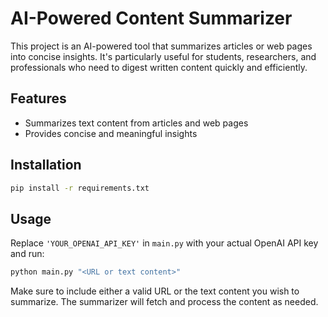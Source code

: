 # AI-Powered Content Summarizer

This project is an AI-powered tool that summarizes articles or web pages into concise insights. It's particularly useful for students, researchers, and professionals who need to digest written content quickly and efficiently.

## Features
- Summarizes text content from articles and web pages
- Provides concise and meaningful insights

## Installation

```bash
pip install -r requirements.txt
```

## Usage

Replace `'YOUR_OPENAI_API_KEY'` in `main.py` with your actual OpenAI API key and run:

```bash
python main.py "<URL or text content>"
```

Make sure to include either a valid URL or the text content you wish to summarize. The summarizer will fetch and process the content as needed.